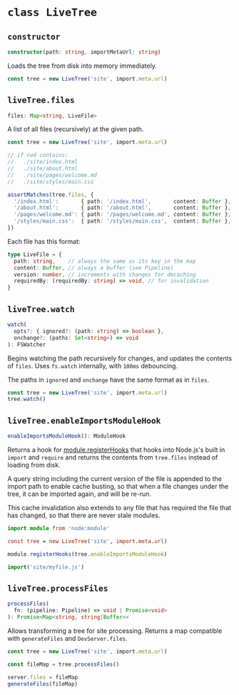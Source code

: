 # `class LiveTree`



## `constructor`

```ts
constructor(path: string, importMetaUrl: string)
```

Loads the tree from disk into memory immediately.

```ts
const tree = new LiveTree('site', import.meta.url)
```



## `liveTree.files`

```typescript
files: Map<string, LiveFile>
```

A list of all files (recursively) at the given path.

```ts
const tree = new LiveTree('site', import.meta.url)

// if cwd contains:
//   ./site/index.html
//   ./site/about.html
//   ./site/pages/welcome.md
//   ./site/styles/main.css

assertMatches(tree.files, {
  '/index.html':       { path: '/index.html',       content: Buffer },
  '/about.html':       { path: '/about.html',       content: Buffer },
  '/pages/welcome.md': { path: '/pages/welcome.md', content: Buffer },
  '/styles/main.css':  { path: '/styles/main.css',  content: Buffer },
})
```

Each file has this format:

```ts
type LiveFile = {
  path: string,    // always the same as its key in the map
  content: Buffer, // always a buffer (see Pipeline)
  version: number, // increments with changes for decaching
  requiredBy: (requiredBy: string) => void, // for invalidation
}
```



## `liveTree.watch`

```typescript
watch(
  opts?: { ignored?: (path: string) => boolean },
  onchange?: (paths: Set<string>) => void
): FSWatcher
```

Begins watching the path recursively for changes,
and updates the contents of `files`. Uses `fs.watch`
internally, with `100ms` debouncing.

The paths in `ignored` and `onchange` have
the same format as in `files`.

```ts
const tree = new LiveTree('site', import.meta.url)
tree.watch()
```



## `liveTree.enableImportsModuleHook`

```typescript
enableImportsModuleHook(): ModuleHook
```

Returns a hook for [module.registerHooks](https://nodejs.org/api/module.html#moduleregisterhooksoptions)
that hooks into Node.js's built in `import` and `require`
and returns the contents from `tree.files` instead of
loading from disk.

A query string including the current version of the file
is appended to the import path to enable cache busting,
so that when a file changes under the tree, it can be
imported again, and will be re-run.

This cache invalidation also extends to any file that
has required the file that has changed, so that there
are never stale modules.

```ts
import module from 'node:module'

const tree = new LiveTree('site', import.meta.url)

module.registerHooks(tree.enableImportsModuleHook)

import('site/myfile.js')
```



## `liveTree.processFiles`

```typescript
processFiles(
  fn: (pipeline: Pipeline) => void | Promise<void>
): Promise<Map<string, string|Buffer>>
```

Allows transforming a tree for site processing. Returns
a map compatible with `generateFiles` and `DevServer.files`.

```ts
const tree = new LiveTree('site', import.meta.url)

const fileMap = tree.processFiles()

server.files = fileMap
generateFiles(fileMap)
```
